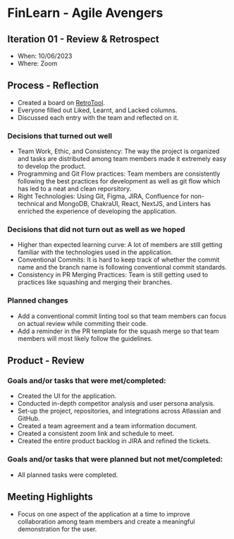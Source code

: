 # FinLearn - Agile Avengers

## Iteration 01 - Review & Retrospect

- When: 10/06/2023
- Where: Zoom

## Process - Reflection

- Created a board on [RetroTool](https://retrotool.io/5-DK0cO3X_BqV67ji-zhi).
- Everyone filled out Liked, Learnt, and Lacked columns.
- Discussed each entry with the team and reflected on it.

### Decisions that turned out well

- Team Work, Ethic, and Consistency: The way the project is organized and tasks are distributed among team members made it extremely easy to develop the product.
- Programming and Git Flow practices: Team members are consistently following the best practices for development as well as git flow which has led to a neat and clean reporsitory.
- Right Technologies: Using Git, Figma, JIRA, Confluence for non-technical and MongoDB, ChakraUI, React, NextJS, and Linters has enriched the experience of developing the application.

### Decisions that did not turn out as well as we hoped

- Higher than expected learning curve: A lot of members are still getting familiar with the technologies used in the application.
- Conventional Commits: It is hard to keep track of whether the commit name and the branch name is following conventional commit standards.
- Consistency in PR Merging Practices: Team is still getting used to practices like squashing and merging their branches.

### Planned changes

- Add a conventional commit linting tool so that team members can focus on actual review while commiting their code.
- Add a reminder in the PR template for the squash merge so that team members will most likely follow the guidelines.

## Product - Review

### Goals and/or tasks that were met/completed:

- Created the UI for the application.
- Conducted in-depth competitor analysis and user persona analysis.
- Set-up the project, repositories, and integrations across Atlassian and GitHub.
- Created a team agreement and a team information document.
- Created a consistent zoom link and schedule to meet.
- Created the entire product backlog in JIRA and refined the tickets.

### Goals and/or tasks that were planned but not met/completed:

- All planned tasks were completed.

## Meeting Highlights

- Focus on one aspect of the application at a time to improve collaboration among team members and create a meaningful demonstration for the user.
